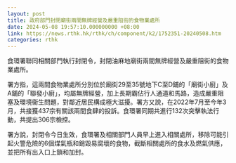 ```yaml
---
layout: post
title: 政府部門封閉廟街兩間無牌經營及嚴重阻街的食物業處所
date: 2024-05-08 19:57:10.000000000 +08:00
link: https://news.rthk.hk/rthk/ch/component/k2/1752351-20240508.htm
categories: rthk
---
```


食環署聯同相關部門執行封閉令，封閉油麻地廟街兩間無牌經營及嚴重阻街的食物業處所。

署方指，這兩間食物業處所分別位於廟街29至35號地下C至D鋪的「廟街小廚」及A鋪的「聯發小廚」，均屬無牌經營，加上長期霸佔行人通道和馬路，造成嚴重阻塞及環境衞生問題，對鄰近居民構成極大滋擾。署方又說，在2022年7月至今年3月，共接獲437宗有關該兩間食肆的投訴。食環署同期共進行132次突擊執法行動，共提出306宗檢控。

署方說，封閉令今日生效，食環署及相關部門人員早上進入相關處所，移除可能引起火警危險的6個煤氣瓶和銷毀易腐壞的食物，截斷相關處所的食水及燃氣供應，並把所有出入口上鎖和加封。

